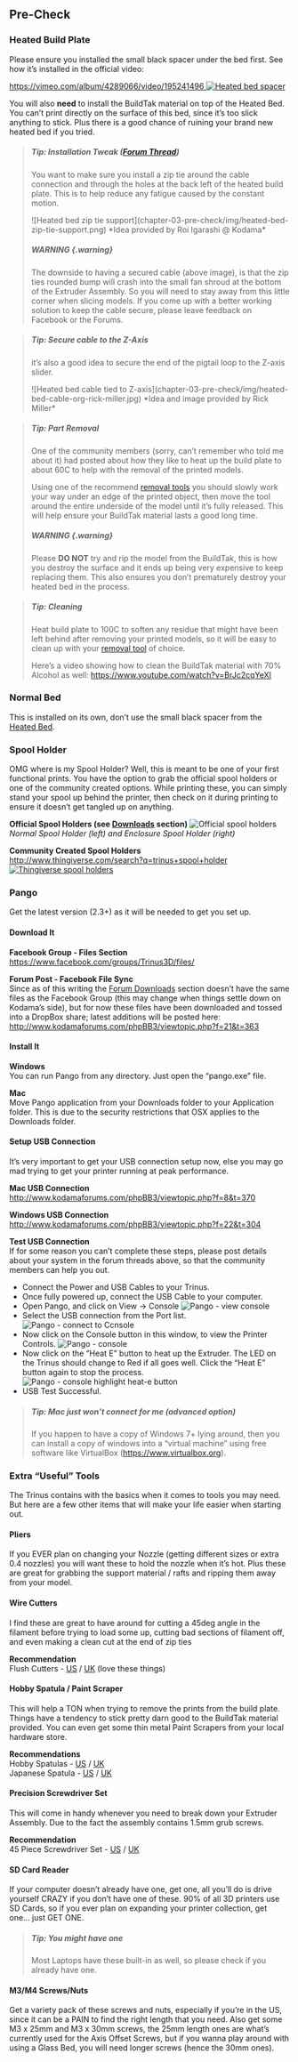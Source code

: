 
## Pre-Check

### Heated Build Plate

Please ensure you installed the small black spacer under the bed first. See how it’s installed in the official video:

[https://vimeo.com/album/4289066/video/195241496
![Heated bed spacer](chapter-03-pre-check/img/heated-bed-black-square.png)
](https://vimeo.com/album/4289066/video/195241496) 


You will also **need** to install the BuildTak material on top of the Heated Bed. You can’t print directly on the surface of this bed, since it’s too slick anything to stick. Plus there is a good chance of ruining your brand new heated bed if you tried.

> ##### Tip: Installation Tweak ([Forum Thread](http://www.kodamaforums.com/phpBB3/viewtopic.php?f=22&t=1467))
> You want to make sure you install a zip tie around the cable connection and through the holes at the back left of the heated build plate. This is to help reduce any fatigue caused by the constant motion.
> 
>  <div>
>  ![Heated bed zip tie support](chapter-03-pre-check/img/heated-bed-zip-tie-support.png)
>  *Idea provided by Roi Igarashi @ Kodama*
>  </div>
> 
> ##### WARNING {.warning}
> The downside to having a secured cable (above image), is that the zip ties rounded bump will crash into the small fan shroud at the bottom of the Extruder Assembly. So you will need to stay away from this little corner when slicing models. If you come up with a better working solution to keep the cable secure, please leave feedback on Facebook or the Forums.

<!-- -->

> ##### Tip: Secure cable to the Z-Axis
> it’s also a good idea to secure the end of the pigtail loop to the Z-axis slider.
> 
> <div>
> ![Heated bed cable tied to Z-axis](chapter-03-pre-check/img/heated-bed-cable-org-rick-miller.jpg)
> *Idea and image provided by Rick Miller*
> </div>

<!-- -->

> ##### Tip: Part Removal
> One of the community members (sorry, can’t remember who told me about it) had posted about how they like to heat up the build plate to about 60C to help with the removal of the printed models. 
>
> Using one of the recommend [removal tools](#extra-useful-tools) you should slowly work your way under an edge of the printed object, then move the tool around the entire underside of the model until it’s fully released. This will help ensure your BuildTak material lasts a good long time. 
>
> ##### WARNING {.warning}
> Please **DO NOT** try and rip the model from the BuildTak, this is how you destroy the surface and it ends up being very expensive to keep replacing them. This also ensures you don’t prematurely destroy your heated bed in the process.

<!-- -->

> ##### Tip: Cleaning
> Heat build plate to 100C to soften any residue that might have been left behind after removing your printed models, so it will be easy to clean up with your [removal tool](#extra-useful-tools) of choice. 
>
> Here’s a video showing how to clean the BuildTak material with 70% Alcohol as well: <https://www.youtube.com/watch?v=BrJc2cqYeXI>

### Normal Bed
This is installed on its own, don’t use the small black spacer from the [Heated Bed](#heated-build-plate).

### Spool Holder
OMG where is my Spool Holder? Well, this is meant to be one of your first functional prints. You have the option to grab the official spool holders or one of the community created options. While printing these, you can simply stand your spool up behind the printer, then check on it during printing to ensure it doesn’t get tangled up on anything.

**Official Spool Holders (see [Downloads](#download-it) section)**
![Official spool holders](chapter-03-pre-check/img/spool-holders-official.png)
*Normal Spool Holder (left) and Enclosure Spool Holder (right)*

**Community Created Spool Holders** <br/>
[http://www.thingiverse.com/search?q=trinus+spool+holder 
![Thingiverse spool holders](chapter-03-pre-check/img/thingiverse-community-spool-holders.png)
](http://www.thingiverse.com/search?q=trinus+spool+holder)


### Pango
Get the latest version (2.3+) as it will be needed to get you set up.

#### Download It
**Facebook Group - Files Section** <br/>
<https://www.facebook.com/groups/Trinus3D/files/>

**Forum Post - Facebook File Sync** <br/>
Since as of this writing the [Forum Downloads](http://www.kodamaforums.com/phpBB3/page/downloads) section doesn’t have the same files as the Facebook Group (this may change when things settle down on Kodama’s side), but for now these files have been downloaded and tossed into a DropBox share; latest additions will be posted here: <br/>
<http://www.kodamaforums.com/phpBB3/viewtopic.php?f=21&t=363>

#### Install It
**Windows** <br/>
You can run Pango from any directory. Just open the “pango.exe” file.

**Mac** <br/>
Move Pango application from your Downloads folder to your Application folder. This is due to the security restrictions that OSX applies to the Downloads folder.

#### Setup USB Connection
It’s very important to get your USB connection setup now, else you may go mad trying to get your printer running at peak performance.

**Mac USB Connection** <br/>
<http://www.kodamaforums.com/phpBB3/viewtopic.php?f=8&t=370>

**Windows USB Connection** <br/>
<http://www.kodamaforums.com/phpBB3/viewtopic.php?f=22&t=304>

**Test USB Connection** <br/>
If for some reason you can’t complete these steps, please post details about your system in the forum threads above, so that the community members can help you out.

* Connect the Power and USB Cables to your Trinus.
* Once fully powered up, connect the USB Cable to your computer.
* Open Pango, and click on View -> Console ![Pango - view console](chapter-03-pre-check/img/pango-view-console.png)
* Select the USB connection from the Port list. ![Pango - connect to Ccnsole](chapter-03-pre-check/img/pango-console-connect.png)
* Now click on the Console button in this window, to view the Printer Controls. ![Pango - console](chapter-03-pre-check/img/pango-console.png)
* Now click on the “Heat E” button to heat up the Extruder. The LED on the Trinus should change to Red if all goes well. Click the “Heat E” button again to stop the process. ![Pango - console highlight heat-e button](chapter-03-pre-check/img/pango-console-heat-e.png)
* USB Test Successful.

> ##### Tip: Mac just won’t connect for me (advanced option)
> If you happen to have a copy of Windows 7+ lying around, then you can install a copy of windows into a “virtual machine” using free software like VirtualBox (<https://www.virtualbox.org>).


### Extra “Useful” Tools
The Trinus contains with the basics when it comes to tools you may need. But here are a few other items that will make your life easier when starting out.

#### Pliers
If you EVER plan on changing your Nozzle (getting different sizes or extra 0.4 nozzles) you will want these to hold the nozzle when it’s hot. Plus these are great for grabbing the support material / rafts and ripping them away from your model.

#### Wire Cutters
I find these are great to have around for cutting a 45deg angle in the filament before trying to load some up, cutting bad sections of filament off, and even making a clean cut at the end of zip ties

**Recommendation** <br/>
Flush Cutters - [US](http://amzn.to/2jVOVSx) / [UK](https://www.amazon.co.uk/dp/B0052RPBY6) (love these things)

#### Hobby Spatula / Paint Scraper
This will help a TON when trying to remove the prints from the build plate. Things have a tendency to stick pretty darn good to the BuildTak material provided. You can even get some thin metal Paint Scrapers from your local hardware store.

**Recommendations** <br/>
Hobby Spatulas - [US](http://amzn.to/2kmnePr) / [UK](https://www.amazon.co.uk/dp/B006YR55ZS/) <br/>
Japanese Spatula - [US](http://amzn.to/2jkeoEk) / [UK](https://www.amazon.co.uk/dp/B001ILG3SI/)

#### Precision Screwdriver Set
This will come in handy whenever you need to break down your Extruder Assembly. Due to the fact the assembly contains 1.5mm grub screws. 

**Recommendation** <br/>
45 Piece Screwdriver Set - [US](http://amzn.to/2kEQphG) / [UK](https://www.amazon.co.uk/dp/B01KTSU340)

#### SD Card Reader
If your computer doesn’t already have one, get one, all you’ll do is drive yourself CRAZY if you don’t have one of these. 90% of all 3D printers use SD Cards, so if you ever plan on expanding your printer collection, get one… just GET ONE.

> ##### Tip: You might have one
> Most Laptops have these built-in as well, so please check if you already have one.

#### M3/M4 Screws/Nuts
Get a variety pack of these screws and nuts, especially if you’re in the US, since it can be a PAIN to find the right length that you need. Also get some M3 x 25mm and M3 x 30mm screws, the 25mm length ones are what’s currently used for the Axis Offset Screws, but if you wanna play around with using a Glass Bed, you will need longer screws (hence the 30mm ones).
